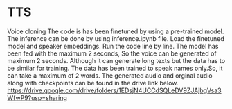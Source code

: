 # TTS
Voice cloning
The code is has been finetuned by using a pre-trained model.
The inference can be done by using  inference.ipynb file.
Load the finetuned model and speaker embeddings.
Run the code line by line.
The model has been fed with the maximum 2 seconds, So the voice can be generated of maximum 2 seconds. Although it can generate long texts but the data has to be similar for training.
The data has been trained to speak names only.So, it can take a maximum of 2 words.
The generated audio and orginal audio along with checkpoints can be found in the drive link below.
https://drive.google.com/drive/folders/1EDsjN4UCCdSQLeDV9ZJAjbgVsa3WfwP9?usp=sharing
